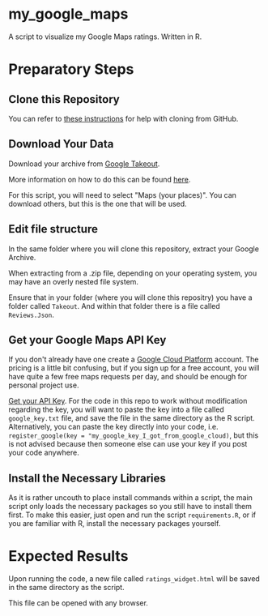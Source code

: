 # my_google_maps
A script to visualize my Google Maps ratings. Written in R.

# Preparatory Steps

## Clone this Repository

You can refer to [these instructions](https://help.github.com/en/github/creating-cloning-and-archiving-repositories/cloning-a-repository) for help with cloning from GitHub.

## Download Your Data
Download your archive from [Google Takeout](https://takeout.google.com/).

More information on how to do this can be found [here](https://support.google.com/accounts/answer/3024190?hl=en).

For this script, you will need to select "Maps (your places)". You can download others, but this is the one that will be used.

## Edit file structure
In the same folder where you will clone this repository, extract your Google Archive.

When extracting from a .zip file, depending on your operating system, you may have an overly nested file system. 

Ensure that in your folder (where you will clone this repositry) you have a folder called `Takeout`. And within that folder there is a file called `Reviews.Json`.

## Get your Google Maps API Key

If you don't already have one create a [Google Cloud Platform](https://cloud.google.com/maps-platform/pricing/) account. The pricing is a little bit confusing, but if you sign up for a free account, you will have quite a few free maps requests per day, and should be enough for personal project use.

[Get your API Key](https://developers.google.com/maps/documentation/embed/get-api-key). For the code in this repo to work without modification regarding the key, you will want to paste the key into a file called `google_key.txt` file, and save the file in the same directory as the R script. Alternatively, you can paste the key directly into your code, i.e. `register_google(key = "my_google_key_I_got_from_google_cloud)`, but this is not advised because then someone else can use your key if you post your code anywhere.

## Install the Necessary Libraries

As it is rather uncouth to place install commands within a script, the main script only loads the necessary packages so you still have to install them first. To make this easier, just open and run the script `requirements.R`, or if you are familiar with R, install the necessary packages yourself.

# Expected Results

Upon running the code, a new file called `ratings_widget.html` will be saved in the same directory as the script.

This file can be opened with any browser.

